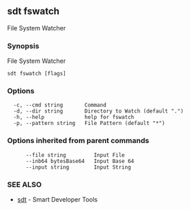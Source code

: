 ## sdt fswatch

File System Watcher

### Synopsis

File System Watcher

```
sdt fswatch [flags]
```

### Options

```
  -c, --cmd string       Command
  -d, --dir string       Directory to Watch (default ".")
  -h, --help             help for fswatch
  -p, --pattern string   File Pattern (default "*")
```

### Options inherited from parent commands

```
      --file string         Input File
      --inb64 bytesBase64   Input Base 64
      --input string        Input String
```

### SEE ALSO

* [sdt](sdt.md)	 - Smart Developer Tools

